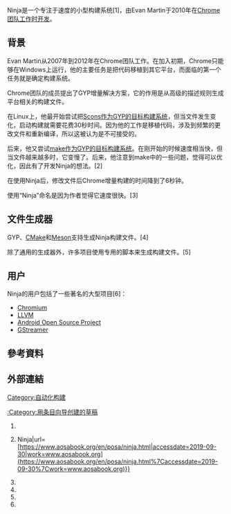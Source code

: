 Ninja是一个专注于速度的小型构建系统\[1\]，由Evan Martin于2010年在[Chrome团队工作时开发](../Page/Google_Chrome.md "wikilink")。

## 背景

Evan Martin从2007年到2012年在Chrome团队工作。在加入初期，Chrome只能够在Windows上运行，他的主要任务是把代码移植到其它平台，而面临的第一个任务就是确定构建系统。

Chrome团队的成员提出了GYP增量解决方案，它的作用是从高级的描述规则生成平台相关的构建文件。

在Linux上，他最开始尝试把[Scons作为GYP的目标构建系统](../Page/SCons.md "wikilink")，但当文件发生变化，启动构建就需要花费30秒时间。因为他的工作是移植代码，涉及到频繁的更改文件和重新编译，所以这被认为是不可接受的。

后来，他又尝试[make作为GYP的目标构建系统](https://zh.wikipedia.org/wiki/make "wikilink")。在刚开始的时候速度相当快，但当文件越来越多时，它变慢了。后来，他注意到make中的一些问题，觉得可以优化，因此有了开发Ninja的想法。\[2\]

在使用Ninja后，修改文件后Chrome增量构建的时间降到了6秒钟。

使用“Ninja”命名是因为作者觉得它速度很快。\[3\]

## 文件生成器

GYP、[CMake](../Page/CMake.md "wikilink")和[Meson](../Page/Meson.md "wikilink")支持生成Ninja构建文件。\[4\]

除了通用的生成器外，许多项目使用专用的脚本来生成构建文件。\[5\]

## 用户

Ninja的用户包括了一些著名的大型项目\[6\]：

  - [Chromium](../Page/Chromium.md "wikilink")
  - [LLVM](../Page/LLVM.md "wikilink")
  - [Android Open Source Project](../Page/Android.md "wikilink")
  - [GStreamer](../Page/GStreamer.md "wikilink")

## 參考資料

## 外部連結

[Category:自动化构建](https://zh.wikipedia.org/wiki/Category:自动化构建 "wikilink")

[:Category:用条目向导创建的草稿](https://zh.wikipedia.org/wiki/Category:用条目向导创建的草稿 "wikilink")

1.

2.   Ninja|url=[https://www.aosabook.org/en/posa/ninja.html|accessdate=2019-09-30|work=www.aosabook.org](https://www.aosabook.org/en/posa/ninja.html%7Caccessdate=2019-09-30%7Cwork=www.aosabook.org)}}

3.

4.

5.

6.